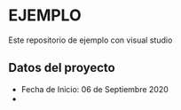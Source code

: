 # EJEMPLO
Este repositorio de ejemplo con visual studio


## Datos del proyecto
* Fecha de Inicio: 06 de Septiembre 2020
* 
